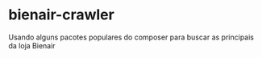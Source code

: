 # bienair-crawler
Usando alguns pacotes populares do composer para buscar as principais da loja Bienair
